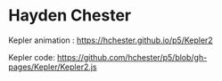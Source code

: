 # Hayden Chester
 Kepler animation :
 https://hchester.github.io/p5/Kepler2

 Kepler code:
 https://github.com/hchester/p5/blob/gh-pages/Kepler/Kepler2.js
